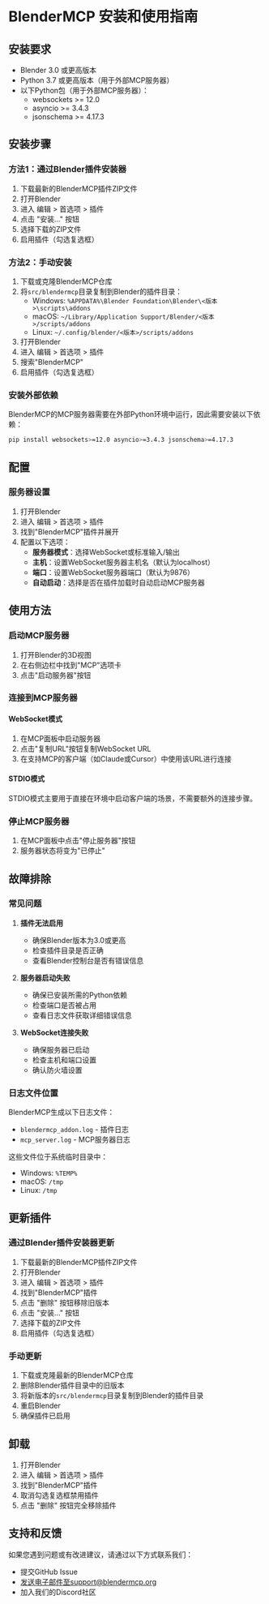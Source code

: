 # BlenderMCP 安装和使用指南

## 安装要求

- Blender 3.0 或更高版本
- Python 3.7 或更高版本（用于外部MCP服务器）
- 以下Python包（用于外部MCP服务器）：
  - websockets >= 12.0
  - asyncio >= 3.4.3
  - jsonschema >= 4.17.3

## 安装步骤

### 方法1：通过Blender插件安装器

1. 下载最新的BlenderMCP插件ZIP文件
2. 打开Blender
3. 进入 编辑 > 首选项 > 插件
4. 点击 "安装..." 按钮
5. 选择下载的ZIP文件
6. 启用插件（勾选复选框）

### 方法2：手动安装

1. 下载或克隆BlenderMCP仓库
2. 将`src/blendermcp`目录复制到Blender的插件目录：
   - Windows: `%APPDATA%\Blender Foundation\Blender\<版本>\scripts\addons`
   - macOS: `~/Library/Application Support/Blender/<版本>/scripts/addons`
   - Linux: `~/.config/blender/<版本>/scripts/addons`
3. 打开Blender
4. 进入 编辑 > 首选项 > 插件
5. 搜索"BlenderMCP"
6. 启用插件（勾选复选框）

### 安装外部依赖

BlenderMCP的MCP服务器需要在外部Python环境中运行，因此需要安装以下依赖：

```bash
pip install websockets>=12.0 asyncio>=3.4.3 jsonschema>=4.17.3
```

## 配置

### 服务器设置

1. 打开Blender
2. 进入 编辑 > 首选项 > 插件
3. 找到"BlenderMCP"插件并展开
4. 配置以下选项：
   - **服务器模式**：选择WebSocket或标准输入/输出
   - **主机**：设置WebSocket服务器主机名（默认为localhost）
   - **端口**：设置WebSocket服务器端口（默认为9876）
   - **自动启动**：选择是否在插件加载时自动启动MCP服务器

## 使用方法

### 启动MCP服务器

1. 打开Blender的3D视图
2. 在右侧边栏中找到"MCP"选项卡
3. 点击"启动服务器"按钮

### 连接到MCP服务器

#### WebSocket模式

1. 在MCP面板中启动服务器
2. 点击"复制URL"按钮复制WebSocket URL
3. 在支持MCP的客户端（如Claude或Cursor）中使用该URL进行连接

#### STDIO模式

STDIO模式主要用于直接在环境中启动客户端的场景，不需要额外的连接步骤。

### 停止MCP服务器

1. 在MCP面板中点击"停止服务器"按钮
2. 服务器状态将变为"已停止"

## 故障排除

### 常见问题

1. **插件无法启用**
   - 确保Blender版本为3.0或更高
   - 检查插件目录是否正确
   - 查看Blender控制台是否有错误信息

2. **服务器启动失败**
   - 确保已安装所需的Python依赖
   - 检查端口是否被占用
   - 查看日志文件获取详细错误信息

3. **WebSocket连接失败**
   - 确保服务器已启动
   - 检查主机和端口设置
   - 确认防火墙设置

### 日志文件位置

BlenderMCP生成以下日志文件：

- `blendermcp_addon.log` - 插件日志
- `mcp_server.log` - MCP服务器日志

这些文件位于系统临时目录中：
- Windows: `%TEMP%`
- macOS: `/tmp`
- Linux: `/tmp`

## 更新插件

### 通过Blender插件安装器更新

1. 下载最新的BlenderMCP插件ZIP文件
2. 打开Blender
3. 进入 编辑 > 首选项 > 插件
4. 找到"BlenderMCP"插件
5. 点击 "删除" 按钮移除旧版本
6. 点击 "安装..." 按钮
7. 选择下载的ZIP文件
8. 启用插件（勾选复选框）

### 手动更新

1. 下载或克隆最新的BlenderMCP仓库
2. 删除Blender插件目录中的旧版本
3. 将新版本的`src/blendermcp`目录复制到Blender的插件目录
4. 重启Blender
5. 确保插件已启用

## 卸载

1. 打开Blender
2. 进入 编辑 > 首选项 > 插件
3. 找到"BlenderMCP"插件
4. 取消勾选复选框禁用插件
5. 点击 "删除" 按钮完全移除插件

## 支持和反馈

如果您遇到问题或有改进建议，请通过以下方式联系我们：

- 提交GitHub Issue
- 发送电子邮件至support@blendermcp.org
- 加入我们的Discord社区 